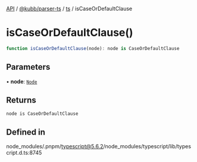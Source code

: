 [API](../../../../../packages.md) / [@kubb/parser-ts](../../../index.md) / [ts](../index.md) / isCaseOrDefaultClause

# isCaseOrDefaultClause()

```ts
function isCaseOrDefaultClause(node): node is CaseOrDefaultClause
```

## Parameters

• **node**: [`Node`](../interfaces/Node.md)

## Returns

`node is CaseOrDefaultClause`

## Defined in

node\_modules/.pnpm/typescript@5.6.2/node\_modules/typescript/lib/typescript.d.ts:8745
